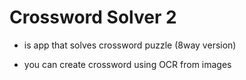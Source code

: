 # Crossword Solver 2
- is app that solves crossword puzzle (8way version)

- you can create crossword using OCR from images 
